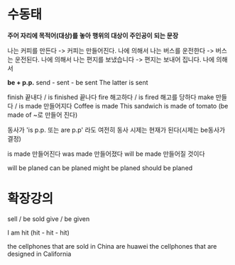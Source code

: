 # 수동태

**주어 자리에 목적어(대상)를 놓아 행위의 대상이 주인공이 되는 문장**

나는 커피를 만든다 -> 커피는 만들어진다. 나에 의해서
나는 버스를 운전한다 -> 버스는 운전된다. 나에 의해서
나는 편지를 보냈습니다 -> 편지는 보내어 집니다. 나에 의해서

**be + p.p.**
send - sent - be sent
The latter is sent

finish 끝내다 / is finished 끝나다
fire 해고하다 / is fired 해고를 당하다
make 만들다 / is made 만들어지다
Coffee is made
This sandwich is made of tomato
(be made of ~로 만들어 진다)

동사가 'is p.p. 또는 are p.p' 라도 여전히 동사 시제는 현재가 된다(시제는 be동사가 결정)

is made 만들어진다
was made 만들어졌다
will be made 만들어질 것이다

will be planed
can be planed
might be planed
should be planed

# 확장강의

sell / be sold
give / be given

I am hit (hit - hit - hit)

the cellphones that are sold in China are huawei
the cellphones that are designed in California